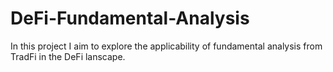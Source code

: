 # DeFi-Fundamental-Analysis
 In this project I aim to explore the applicability of fundamental analysis from TradFi in the DeFi lanscape.
